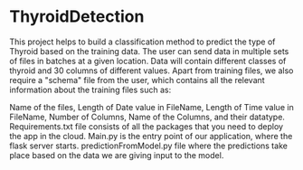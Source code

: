 # ThyroidDetection

This project helps to build a classification method to predict the type of Thyroid based on the  training data.
The user can send data in multiple sets of files in batches at a given location. Data will contain different classes of thyroid and 30 columns of different values.
Apart from training files, we also require a "schema" file from the user, which contains all the relevant information about the training files such as: 

Name of the files, Length of Date value in FileName, Length of Time value in FileName, Number of Columns, Name of the Columns, and their datatype. 
Requirements.txt file consists of all the packages that you need to deploy the app in the cloud. 
Main.py is the entry point of our application, where the flask server starts.  predictionFromModel.py file where the predictions take place based on the data we are giving input to the model.

